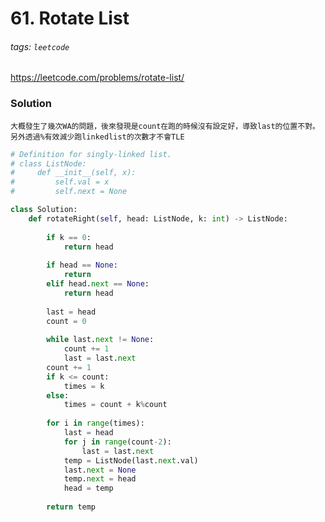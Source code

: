 # 61. Rotate List
###### tags: `leetcode`
https://leetcode.com/problems/rotate-list/

### Solution
    大概發生了幾次WA的問題，後來發現是count在跑的時候沒有設定好，導致last的位置不對。
    另外透過%有效減少跑linkedlist的次數才不會TLE
```python
# Definition for singly-linked list.
# class ListNode:
#     def __init__(self, x):
#         self.val = x
#         self.next = None

class Solution:
    def rotateRight(self, head: ListNode, k: int) -> ListNode:
        
        if k == 0:
            return head 
        
        if head == None:
            return
        elif head.next == None:
            return head
    
        last = head
        count = 0
        
        while last.next != None:
            count += 1
            last = last.next
        count += 1
        if k <= count:
            times = k
        else:
            times = count + k%count 
               
        for i in range(times):
            last = head
            for j in range(count-2):
                last = last.next
            temp = ListNode(last.next.val)
            last.next = None
            temp.next = head
            head = temp
                 
        return temp
        

```